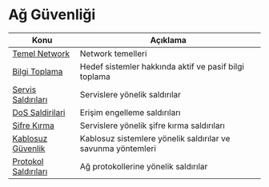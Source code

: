 # Ağ Güvenliği

Konu | Açıklama
---- | -----------
[Temel Network](00-temel-network.md) | Network temelleri
[Bilgi Toplama](01-bilgi-toplama.md) | Hedef sistemler hakkında aktif ve pasif bilgi toplama
[Servis Saldırıları](02-servis-saldirilari.md) | Servislere yönelik saldırılar
[DoS Saldirilari](03-dos-saldirilari.md) | Erişim engelleme saldırıları
[Sifre Kırma](04-sifre-kirma.md) | Servislere yönelik şifre kırma saldırıları
[Kablosuz Güvenlik](05-kablosuz-guvenlik.md) | Kablosuz sistemlere yönelik saldırılar ve savunma yöntemleri
[Protokol Saldırıları](06-protokol-saldirilari.md) | Ağ protokollerine yönelik saldırılar
